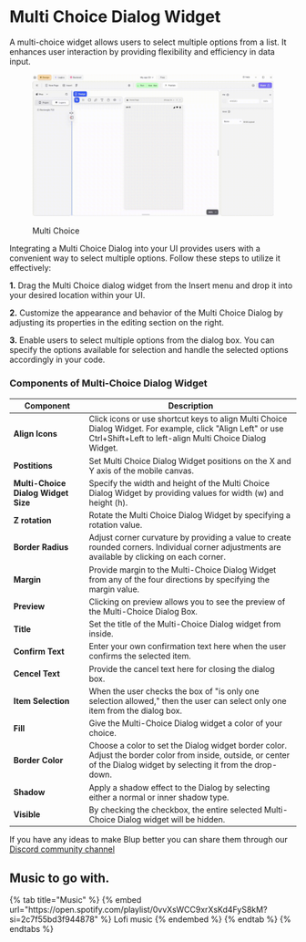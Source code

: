 # Multi Choice Dialog Widget

A multi-choice widget allows users to select multiple options from a list. It enhances user interaction by providing flexibility and efficiency in data input.

<figure><img src="../../../.gitbook/assets/multichoice-dialog.gif" alt="Multi Choice"><figcaption><p>Multi Choice</p></figcaption></figure>

Integrating a Multi Choice Dialog into your UI provides users with a convenient way to select multiple options. Follow these steps to utilize it effectively:

**1.** Drag the Multi Choice dialog widget from the Insert menu and drop it into your desired location within your UI.

**2.** Customize the appearance and behavior of the Multi Choice Dialog by adjusting its properties in the editing section on the right. 

**3.** Enable users to select multiple options from the dialog box. You can specify the options available for selection and handle the selected options accordingly in your code.

### Components of Multi-Choice Dialog Widget

<table>
  <thead>
    <tr>
      <th>Component</th>
      <th>Description</th>
    </tr>
  </thead>
  <tbody>
    <tr>
      <td><strong>Align Icons</strong></td>
      <td>Click icons or use shortcut keys to align Multi Choice Dialog Widget. For example, click "Align Left" or use Ctrl+Shift+Left to left-align Multi Choice Dialog Widget.</td>
    </tr>
    <tr>
      <td><strong>Postitions</strong></td>
      <td>Set Multi Choice Dialog Widget positions on the X and Y axis of the mobile canvas.</td>
    </tr> 
    <tr>
      <td><strong>Multi-Choice Dialog Widget Size</strong></td>
      <td>Specify the width and height of the Multi Choice Dialog Widget by providing values for width (w) and height (h).</td>
    </tr> 
    <tr>
      <td><strong>Z rotation</strong></td>
      <td>Rotate the Multi Choice Dialog Widget by specifying a rotation value.</td>
    </tr>
     <tr>
      <td><strong>Border Radius</strong></td>
      <td>Adjust corner curvature by providing a value to create rounded corners. Individual corner adjustments are available by clicking on each corner.</td>
    </tr>
    <tr>
      <td><strong>Margin</strong></td>
      <td>Provide margin to the Multi-Choice Dialog Widget from any of the four directions by specifying the margin value.</td>
    </tr>
    <tr>
      <td><strong>Preview</strong></td>
      <td>Clicking on preview allows you to see the preview of the Multi-Choice Dialog Box.</td>
    </tr><tr>
      <td><strong>Title</strong></td>
      <td>Set the title of the Multi-Choice Dialog widget from inside.</td>
    </tr>
    <tr>
      <td><strong>Confirm Text</strong></td>
      <td>Enter your own confirmation text here when the user confirms the selected item.</td>
    </tr>
    <tr>
      <td><strong>Cencel Text</strong></td>
      <td>Provide the cancel text here for closing the dialog box.</td>
    </tr><tr>
      <td><strong>Item Selection</strong></td>
      <td>When the user checks the box of "is only one selection allowed," then the user can select only one item from the dialog box.</td>
    </tr>
    <tr>
      <td><strong>Fill</strong></td>
      <td>Give the Multi-Choice Dialog widget a color of your choice.</td>
    </tr>
   <tr>
      <td><strong>Border Color</strong></td>
      <td>Choose a color to set the Dialog widget border color. Adjust the border color from inside, outside, or center of the Dialog widget by selecting it from the drop-down.</td>
    </tr>
   <tr>
      <td><strong>Shadow</strong></td>
      <td>Apply a shadow effect to the Dialog by selecting either a normal or inner shadow type.</td>
    </tr>
    <tr>
      <td><strong>Visible</strong></td>
      <td>By checking the checkbox, the entire selected Multi-Choice Dialog widget will be hidden.</td>
    </tr>
  </tbody>
</table>

If you have any ideas to make Blup better you can share them through our [Discord community channel ](https://discord.com/channels/940632966093234176/965313562425823303)

## Music to go with.
 
<div class="container">
  {% tab title="Music" %}
  {% embed url="https://open.spotify.com/playlist/0vvXsWCC9xrXsKd4FyS8kM?si=2c7f55bd3f944878" %}
  Lofi music
  {% endembed %}
  {% endtab %}
  {% endtabs %}
</div>
